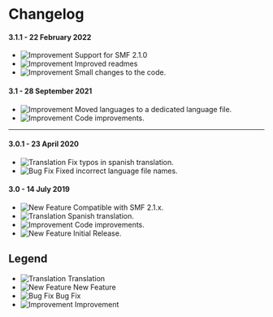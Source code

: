 # Changelog

#### 3.1.1 - 22 February 2022
- ![Improvement](https://smftricks.com/assets/changelog/tag--pencil.png) Support for SMF 2.1.0
- ![Improvement](https://smftricks.com/assets/changelog/tag--pencil.png) Improved readmes
- ![Improvement](https://smftricks.com/assets/changelog/tag--pencil.png) Small changes to the code.

#### 3.1 - 28 September 2021
- ![Improvement](https://smftricks.com/assets/changelog/tag--pencil.png) Moved languages to a dedicated language file.
- ![Improvement](https://smftricks.com/assets/changelog/tag--pencil.png) Code improvements.
---
#### 3.0.1 - 23 April 2020
- ![Translation](https://smftricks.com/assets/changelog/language.png) Fix typos in spanish translation.
- ![Bug Fix](https://smftricks.com/assets/changelog/bug--minus.png) Fixed incorrect language file names.

#### 3.0 - 14 July 2019
- ![New Feature](https://smftricks.com/assets/changelog/tag--plus.png) Compatible with SMF 2.1.x.
- ![Translation](https://smftricks.com/assets/changelog/language.png) Spanish translation.
- ![Improvement](https://smftricks.com/assets/changelog/tag--pencil.png) Code improvements.
- ![New Feature](https://smftricks.com/assets/changelog/tag--plus.png) Initial Release.

## Legend
- ![Translation](https://smftricks.com/assets/changelog/language.png) Translation
- ![New Feature](https://smftricks.com/assets/changelog/tag--plus.png) New Feature
- ![Bug Fix](https://smftricks.com/assets/changelog/bug--minus.png) Bug Fix
- ![Improvement](https://smftricks.com/assets/changelog/tag--pencil.png) Improvement
